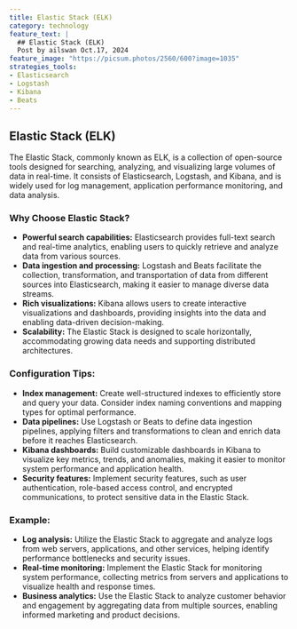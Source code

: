 ```yaml
---
title: Elastic Stack (ELK)
category: technology
feature_text: |
  ## Elastic Stack (ELK)
  Post by ailswan Oct.17, 2024
feature_image: "https://picsum.photos/2560/600?image=1035"
strategies_tools:
- Elasticsearch
- Logstash
- Kibana
- Beats
---
```

## Elastic Stack (ELK)
The Elastic Stack, commonly known as ELK, is a collection of open-source tools designed for searching, analyzing, and visualizing large volumes of data in real-time. It consists of Elasticsearch, Logstash, and Kibana, and is widely used for log management, application performance monitoring, and data analysis.

### Why Choose Elastic Stack?
- **Powerful search capabilities:** Elasticsearch provides full-text search and real-time analytics, enabling users to quickly retrieve and analyze data from various sources.
- **Data ingestion and processing:** Logstash and Beats facilitate the collection, transformation, and transportation of data from different sources into Elasticsearch, making it easier to manage diverse data streams.
- **Rich visualizations:** Kibana allows users to create interactive visualizations and dashboards, providing insights into the data and enabling data-driven decision-making.
- **Scalability:** The Elastic Stack is designed to scale horizontally, accommodating growing data needs and supporting distributed architectures.

### Configuration Tips:
- **Index management:** Create well-structured indexes to efficiently store and query your data. Consider index naming conventions and mapping types for optimal performance.
- **Data pipelines:** Use Logstash or Beats to define data ingestion pipelines, applying filters and transformations to clean and enrich data before it reaches Elasticsearch.
- **Kibana dashboards:** Build customizable dashboards in Kibana to visualize key metrics, trends, and anomalies, making it easier to monitor system performance and application health.
- **Security features:** Implement security features, such as user authentication, role-based access control, and encrypted communications, to protect sensitive data in the Elastic Stack.

### Example:
- **Log analysis:** Utilize the Elastic Stack to aggregate and analyze logs from web servers, applications, and other services, helping identify performance bottlenecks and security issues.
- **Real-time monitoring:** Implement the Elastic Stack for monitoring system performance, collecting metrics from servers and applications to visualize health and response times.
- **Business analytics:** Use the Elastic Stack to analyze customer behavior and engagement by aggregating data from multiple sources, enabling informed marketing and product decisions.

